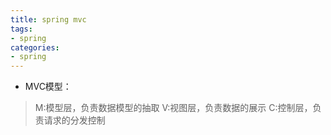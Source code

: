 ```yaml
---
title: spring mvc
tags: 
- spring
categories:
- spring
---
```


* MVC模型：
> M:模型层，负责数据模型的抽取
  V:视图层，负责数据的展示
  C:控制层，负责请求的分发控制